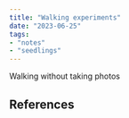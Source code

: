 ```yaml
---
title: "Walking experiments"
date: "2023-06-25"
tags:
- "notes"
- "seedlings"
---
```


Walking without taking photos


## References